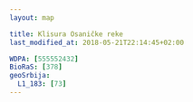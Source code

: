 ```yaml
---
layout: map

title: Klisura Osaničke reke
last_modified_at: 2018-05-21T22:14:45+02:00

WDPA: [555552432]
BioRaS: [378]
geoSrbija:
  L1_183: [73]
---
```


